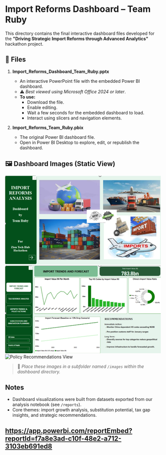 # Import Reforms Dashboard – Team Ruby

This directory contains the final interactive dashboard files developed for the **"Driving Strategic Import Reforms through Advanced Analytics"** hackathon project.

## 📂 Files

1. **Import_Reforms_Dashboard_Team_Ruby.pptx**  
   - An interactive PowerPoint file with the embedded Power BI dashboard.  
   - ⚠️ *Best viewed using Microsoft Office 2024 or later*.  
   - **To use:**
     - Download the file.
     - Enable editing.
     - Wait a few seconds for the embedded dashboard to load.
     - Interact using slicers and navigation elements.

2. **Import_Reforms_Team_Ruby.pbix**  
   - The original Power BI dashboard file.
   - Open in Power BI Desktop to explore, edit, or republish the dashboard.

## 🖼️ Dashboard Images (Static View)


![Introduction](images/Introduction.png)  
![Import Trends and Forecast](images/Import_Analysis.png)  
![Policy Recommendations View](images/policy_recommendations.png)

> 📁 *Place these images in a subfolder named `/images` within the dashboard directory.*

## Notes

- Dashboard visualizations were built from datasets exported from our analysis notebook (see `/reports`).
- Core themes: import growth analysis, substitution potential, tax gap insights, and strategic recommendations.

https://app.powerbi.com/reportEmbed?reportId=f7a8e3ad-c10f-48e2-a712-3103eb691ed8
---


